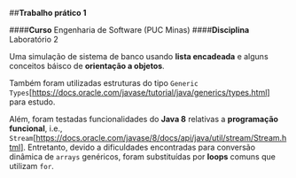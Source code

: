 ##**Trabalho prático 1**

####**Curso** Engenharia de Software (PUC Minas)
####**Disciplina** Laboratório 2

Uma simulação de sistema de banco usando __lista encadeada__ e alguns conceitos báisco de __orientação a objetos__.

Também foram utilizadas estruturas do tipo `Generic Types`[https://docs.oracle.com/javase/tutorial/java/generics/types.html] para estudo.

Além, foram testadas funcionalidades do **Java 8** relativas a __programação funcional__, i.e., `Stream`[https://docs.oracle.com/javase/8/docs/api/java/util/stream/Stream.html]. Entretanto, devido a dificuldades encontradas para conversão dinâmica de `arrays` genéricos, foram substituídas por __loops__ comuns que utilizam `for`.